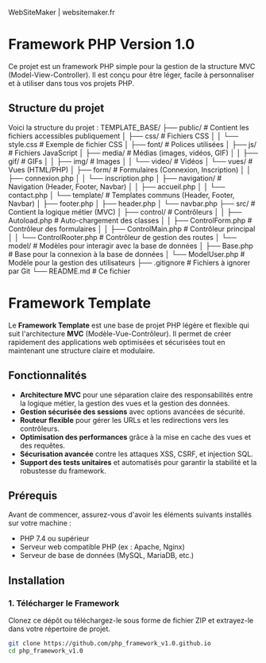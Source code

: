 WebSiteMaker | websitemaker.fr 

# Framework PHP Version 1.0

Ce projet est un framework PHP simple pour la gestion de la structure MVC (Model-View-Controller). Il est conçu pour être léger, facile à personnaliser et à utiliser dans tous vos projets PHP.

## Structure du projet

Voici la structure du projet :
TEMPLATE_BASE/
├── public/                    # Contient les fichiers accessibles publiquement
│   ├── css/                   # Fichiers CSS
│   │   └── style.css          # Exemple de fichier CSS
│   ├── font/                  # Polices utilisées
│   ├── js/                    # Fichiers JavaScript
│   ├── media/                 # Médias (images, vidéos, GIF)
│   │   ├── gif/               # GIFs
│   │   ├── img/               # Images
│   │   └── video/             # Vidéos
│   └── vues/                  # Vues (HTML/PHP)
│       ├── form/              # Formulaires (Connexion, Inscription)
│       │   ├── connexion.php
│       │   └── inscription.php
│       ├── navigation/        # Navigation (Header, Footer, Navbar)
│       │   ├── accueil.php
│       │   └── contact.php
│       └── template/          # Templates communs (Header, Footer, Navbar)
│           ├── footer.php
│           ├── header.php
│           └── navbar.php
├── src/                       # Contient la logique métier (MVC)
│   ├── control/               # Contrôleurs
│   │   ├── Autoload.php       # Auto-chargement des classes
│   │   ├── ControlForm.php    # Contrôleur des formulaires
│   │   ├── ControlMain.php    # Contrôleur principal
│   │   └── ControlRooter.php  # Contrôleur de gestion des routes
│   └── model/                 # Modèles pour interagir avec la base de données
│       ├── Base.php           # Base pour la connexion à la base de données
│       └── ModelUser.php      # Modèle pour la gestion des utilisateurs
├── .gitignore                 # Fichiers à ignorer par Git
└── README.md                  # Ce fichier


# Framework Template

Le **Framework Template** est une base de projet PHP légère et flexible qui suit l'architecture **MVC** (Modèle-Vue-Contrôleur). 
Il permet de créer rapidement des applications web optimisées et sécurisées tout en maintenant une structure claire et modulaire.

## Fonctionnalités

- **Architecture MVC** pour une séparation claire des responsabilités entre la logique métier, la gestion des vues et la gestion des données.
- **Gestion sécurisée des sessions** avec options avancées de sécurité.
- **Routeur flexible** pour gérer les URLs et les redirections vers les contrôleurs.
- **Optimisation des performances** grâce à la mise en cache des vues et des requêtes.
- **Sécurisation avancée** contre les attaques XSS, CSRF, et injection SQL.
- **Support des tests unitaires** et automatisés pour garantir la stabilité et la robustesse du framework.

## Prérequis

Avant de commencer, assurez-vous d'avoir les éléments suivants installés sur votre machine :
- PHP 7.4 ou supérieur
- Serveur web compatible PHP (ex : Apache, Nginx)
- Serveur de base de données (MySQL, MariaDB, etc.)

## Installation

### 1. Télécharger le Framework

Clonez ce dépôt ou téléchargez-le sous forme de fichier ZIP et extrayez-le dans votre répertoire de projet.

```bash
git clone https://github.com/php_framework_v1.0.github.io
cd php_framework_v1.0
